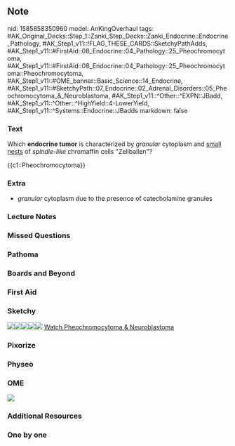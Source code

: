 ## Note
nid: 1585858350960
model: AnKingOverhaul
tags: #AK_Original_Decks::Step_1::Zanki_Step_Decks::Zanki_Endocrine::Endocrine_Pathology, #AK_Step1_v11::!FLAG_THESE_CARDS::SketchyPathAdds, #AK_Step1_v11::#FirstAid::08_Endocrine::04_Pathology::25_Pheochromocytoma, #AK_Step1_v11::#FirstAid::08_Endocrine::04_Pathology::25_Pheochromocytoma::Pheochromocytoma, #AK_Step1_v11::#OME_banner::Basic_Science::14_Endocrine, #AK_Step1_v11::#SketchyPath::07_Endocrine::02_Adrenal_Disorders::05_Pheochromocytoma_&_Neuroblastoma, #AK_Step1_v11::^Other::^EXPN::JBadd, #AK_Step1_v11::^Other::^HighYield::4-LowerYield, #AK_Step1_v11::^Systems::Endocrine::JBadds
markdown: false

### Text
Which <b>endocrine tumor</b> is characterized by <i>granular</i>
cytoplasm and <u>small</u> <u>nests</u> of <i>spindle-like</i>
chromaffin cells "Zellballen"?
<div>
  {{c1::Pheochromocytoma}}
</div>

### Extra
* <i>granular</i> cytoplasm due to the presence of catecholamine
granules

### Lecture Notes


### Missed Questions


### Pathoma


### Boards and Beyond


### First Aid


### Sketchy
<img src=
"pheochromocytoma%20-%20microscopy.2_1566160514431.jpg"><img src=
"pheochromocytoma%20-%20microscopy_1566160514431.jpg"><img src=
"pheo.jpg"><img src="pheo2.jpg"><img src=
"zOverall-57dc9cbc1382efad7a0616b903960df7a1106d0d_1566160514431.jpg">
<a href=
"https://dashboard.sketchy.com/study/medical/courses/medical-pathophysiology/units/medical-pathophysiology-endocrine/videos/medical-pathophysiology-endocrine-adrenal-disorders-pheochromocytoma-and-neuroblastoma?utm_source=anki&utm_medium=partnership&utm_campaign=february_update&utm_content=medical">
Watch Pheochromocytoma & Neuroblastoma</a>

### Pixorize


### Physeo


### OME
<div class="ome-widget">
  <a href=
  "https://onlinemeded.org/spa/endocrine?ref=anki"><img src="_OME_AnkiFlashcards_Topic_4.png"></a>
</div>

### Additional Resources


### One by one

